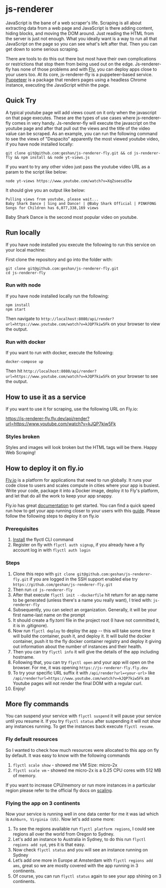 # js-renderer

JavaScript is the bane of a web scraper's life. Scraping is all about extracting data from a web page and JavaScript is there adding content, hiding blocks, and moving the DOM around. Just reading the HTML from the server is just not enough. What you ideally want is a way to run all that JavaScript on the page so you can see what's left after that. Then you can get down to some serious scraping.

There are tools to do this out there but most have their own complications or restrictions that stop them from being used out on the edge. Js-renderer-fly has none of those problems and with [Fly](https://fly.io), you can deploy apps close to your users too. At its core, js-renderer-fly is a puppeteer-based service. [Puppeteer](https://pptr.dev/) is a package that renders pages using a headless Chrome instance, executing the JavaScript within the page.

## Quick Try

A typical youtube page will add views count on it only when the javascript on that page executes. These are the types of use cases where js-renderer-fly comes in very handy. Js-renderer-fly will execute the javascript on the youtube page and after that pull out the views and the title of the video value can be scraped.
As an example, you can run the following command to see the views of "Despacito" apparently the most viewed youtube video, if you have node installed locally:

```
git clone git@github.com:geshan/js-renderer-fly.git && cd js-renderer-fly && npm install && node yt-views.js
```

If you want to try any other video just pass the youtube video URL as a param to the script like below:

```
node yt-views https://www.youtube.com/watch?v=XqZsoesa55w
```

It should give you an output like below:

```
Pulling views from youtube, please wait...
Baby Shark Dance | Sing and Dance! | @Baby Shark Official | PINKFONG Songs for Children has 6,077,338,169 views
```

Baby Shark Dance is the second most popular video on youtube.

## Run locally

If you have node installed you execute the following to run this service on your local machine:

First clone the repository and go into the folder with:

```
git clone git@github.com:geshan/js-renderer-fly.git
cd js-renderer-fly
```

### Run with node

If you have node installed locally run the following:

```
npm install
npm start
```

Then navigate to `http://localhost:8080/api/render?url=https://www.youtube.com/watch?v=kJQP7kiw5Fk` on your browser to view the output.

### Run with docker

If you want to run with docker, execute the following:

```
docker-compose up
```

Then hit `http://localhost:8080/api/render?url=https://www.youtube.com/watch?v=kJQP7kiw5Fk` on your browser to see the output.

## How to use it as a service

If you want to use it for scraping, use the following URL on Fly.io:

https://js-renderer-fly.fly.dev/api/render?url=https://www.youtube.com/watch?v=kJQP7kiw5Fk

### Styles broken

Styles and images will look broken but the HTML tags will be there. Happy Web Scraping!

## How to deploy it on fly.io

[Fly.io](https://fly.io) is a platform for applications that need to run globally. It runs your code close to users and scales compute in cities where your app is busiest. Write your code, package it into a Docker image, deploy it to Fly's platform, and let that do all the work to keep your app snappy.

Fly.io has great [documentation](https://fly.io/docs/) to get started. You can find a quick speed run how to get your app running closer to your users with this [guide](https://fly.io/docs/speedrun/). Please follow the following steps to deploy it on fly.io

### Prerequisites

1. [Install](https://fly.io/docs/getting-started/installing-flyctl/) the flyctl CLI command
1. Register on fly with `flyctl auth signup`, if you already have a fly account log in with `flyctl auth login`

### Steps

1. Clone this repo with `git clone git@github.com:geshan/js-renderer-fly.git` if you are logged in the SSH support enabled else try `https://github.com/geshan/js-renderer-fly.git`
1. Then run `cd js-renderer-fly`
1. After that execute `flyctl init --dockerfile` hit return for an app name to be generated (unless there's a name you really want), I tried with: `js-renderer-fly`
1. Subsequently, you can select an organization. Generally, it will be your first name-last name on the prompt
1. It should create a fly.toml file in the project root (I have not committed it, it is in .gitignore).
1. Now run `flyctl deploy` to deploy the app -- this will take some time it will build the container, push it, and deploy it. It will build the docker container, push it to the fly docker container registry and deploy it giving out information about the number of instances and their health.
1. Then you can try `flyctl info` it will give the details of the app including hostname. 
1. Following that, you can try `flyctl open` and your app will open on the browser. For me, it was opening `https://js-renderer-fly.fly.dev`
1. To try your specific URL suffix it with `/api/render?url=<your-url>` like `/api/render?url=https://www.youtube.com/watch?v=kJQP7kiw5Fk` as Youtube pages will not render the final DOM with a regular curl.
1. Enjoy!

## More fly commands

You can suspend your service with `flyctl suspend` it will pause your service until you resume it. If you try `flyctl status` after suspending it will not show any instances running. To get the instances back execute `flyctl resume`.

### Fly default resources

So I wanted to check how much resources were allocated to this app on fly by default. It was easy to know with the following commands

1. `flyctl scale show` - showed me VM Size: micro-2x
1. `flyctl scale vm` - showed me micro-2x is a 0.25 CPU cores with 512 MB of memory.

If you want to increase CPU/memory or run more instances in a particular region please refer to the official fly docs on [scaling](https://fly.io/docs/scaling/).

### Flying the app on 3 continents

Now your service is running well in one data center for me it was iad which is `Ashburn, Virginia (US)`. Now let's add some more:

1. To see the regions available run `flyctl platform regions`, I could see regions all over the world from Oregon to Sydney.
1. Let's add an instance to Australia in Sydney, to do this run `flyctl regions add syd`, yes it is that easy.
1. Now check `flyctl status` and you will see an instance running on Sydney
1. Let’s add one more in Europe at Amsterdam with `flyctl regions add ams`, great so we are mostly covered with the app running in 3 continents.
1. Of course, you can run `flyctl status` again to see your app shining on 3 continents.
